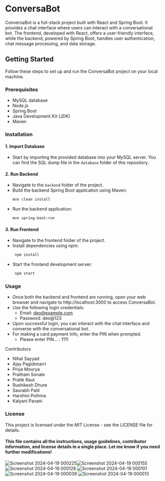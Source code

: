 # ConversaBot

ConversaBot is a full-stack project built with React and Spring Boot. It provides a chat interface where users can interact with a conversational bot. The frontend, developed with React, offers a user-friendly interface, while the backend, powered by Spring Boot, handles user authentication, chat message processing, and data storage.

## Getting Started

Follow these steps to set up and run the ConversaBot project on your local machine.

### Prerequisites

- MySQL database
- Node.js
- Spring Boot
- Java Development Kit (JDK)
- Maven

### Installation

#### 1. Import Database

- Start by importing the provided database into your MySQL server. You can find the SQL dump file in the `database` folder of this repository.

#### 2. Run Backend

- Navigate to the `backend` folder of the project.
- Build the backend Spring Boot application using Maven:
  ```bash
  mvn clean install

- Run the backend application:
  ```bash
  mvn spring-boot:run

#### 3. Run Frontend
- Navigate to the frontend folder of the project.
- Install dependencies using npm:
  ```bash
   npm install

- Start the frontend development server:
  ```bash
   npm start


### Usage

- Once both the backend and frontend are running, open your web browser and navigate to http://localhost:3000 to access ConversaBot.
- Use the following login credentials:
   - Email: deo@example.com
   - Password: deo@123
- Upon successful login, you can interact with the chat interface and converse with the conversational bot.
- For making a card payment Info, enter the PIN when prompted.
   - Please enter PIN... : 1111

Contributors
- Nihal Sayyad 
- Ajay Pagidimarri
- Priya Mourya
- Pratham Sonale
- Pratik Raut
- Rushikesh Dhure
- Saurabh Patil
- Harshini Pothina
- Kalyani Pavani

### License

This project is licensed under the MIT License - see the LICENSE file for details.

#### This file contains all the instructions, usage guidelines, contributor information, and license details in a single place. Let me know if you need further modifications!



![Screenshot 2024-04-19 000225](https://github.com/NIHALSAYYAD15/ConversaBot/assets/90887293/50fea845-ecea-491c-9e7d-634951e5af0a)![Screenshot 2024-04-19 000155](https://github.com/NIHALSAYYAD15/ConversaBot/assets/90887293/67dec70d-079c-45c0-ba0d-40309069d531)
![Screenshot 2024-04-19 000128](https://github.com/NIHALSAYYAD15/ConversaBot/assets/90887293/f1fe4678-3a19-4c1e-a051-5c426c8c744f)
![Screenshot 2024-04-19 000101](https://github.com/NIHALSAYYAD15/ConversaBot/assets/90887293/80d1e936-2724-418e-a77c-e232a6b59da5)
![Screenshot 2024-04-19 000039](https://github.com/NIHALSAYYAD15/ConversaBot/assets/90887293/b0c52c2d-5b64-4d31-bcba-2c09cca679c6)
![Screenshot 2024-04-19 000013](https://github.com/NIHALSAYYAD15/ConversaBot/assets/90887293/52adc4bd-3a82-419e-ad90-88e3af05b5f2)


